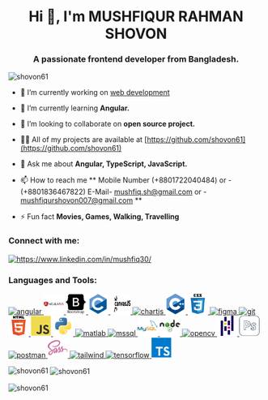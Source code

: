 <h1 align="center">Hi 👋, I'm MUSHFIQUR RAHMAN SHOVON</h1>
<h3 align="center">A passionate frontend developer from Bangladesh.</h3>

<p align="left"> <img src="https://komarev.com/ghpvc/?username=shovon61&label=Profile%20views&color=0e75b6&style=flat" alt="shovon61" /> </p>

- 🔭 I’m currently working on [web development]((Angular).)

- 🌱 I’m currently learning **Angular.**

- 👯 I’m looking to collaborate on **open source project.**

- 👨‍💻 All of my projects are available at [https://github.com/shovon61](https://github.com/shovon61)

- 💬 Ask me about **Angular, TypeScript, JavaScript.**

- 📫 How to reach me ** Mobile Number (+8801722040484)
                                   or - (+8801836467822)
                        E-Mail-   mushfiq.sh@gmail.com
                           or -   mushfiqurshovon007@gmail.com **

<!--- - 📄 Know about my experiences [a](a)  --->

- ⚡ Fun fact **Movies, Games, Walking, Travelling**

<h3 align="left">Connect with me:</h3>
<p align="left">
<a href="https://linkedin.com/in/https://www.linkedin.com/in/mushfiq30/" target="blank"><img align="center" src="https://raw.githubusercontent.com/rahuldkjain/github-profile-readme-generator/master/src/images/icons/Social/linked-in-alt.svg" alt="https://www.linkedin.com/in/mushfiq30/" height="30" width="40" /></a>
</p>

<h3 align="left">Languages and Tools:</h3>
<p align="left"> <a href="https://angular.io" target="_blank" rel="noreferrer"> <img src="https://angular.io/assets/images/logos/angular/angular.svg" alt="angular" width="40" height="40"/> </a> <a href="https://angular.io" target="_blank" rel="noreferrer"> <img src="https://raw.githubusercontent.com/devicons/devicon/master/icons/angularjs/angularjs-original-wordmark.svg" alt="angularjs" width="40" height="40"/> </a> <a href="https://getbootstrap.com" target="_blank" rel="noreferrer"> <img src="https://raw.githubusercontent.com/devicons/devicon/master/icons/bootstrap/bootstrap-plain-wordmark.svg" alt="bootstrap" width="40" height="40"/> </a> <a href="https://www.cprogramming.com/" target="_blank" rel="noreferrer"> <img src="https://raw.githubusercontent.com/devicons/devicon/master/icons/c/c-original.svg" alt="c" width="40" height="40"/> </a> <a href="https://canvasjs.com" target="_blank" rel="noreferrer"> <img src="https://raw.githubusercontent.com/Hardik0307/Hardik0307/master/assets/canvasjs-charts.svg" alt="canvasjs" width="40" height="40"/> </a> <a href="https://www.chartjs.org" target="_blank" rel="noreferrer"> <img src="https://www.chartjs.org/media/logo-title.svg" alt="chartjs" width="40" height="40"/> </a> <a href="https://www.w3schools.com/cpp/" target="_blank" rel="noreferrer"> <img src="https://raw.githubusercontent.com/devicons/devicon/master/icons/cplusplus/cplusplus-original.svg" alt="cplusplus" width="40" height="40"/> </a> <a href="https://www.w3schools.com/css/" target="_blank" rel="noreferrer"> <img src="https://raw.githubusercontent.com/devicons/devicon/master/icons/css3/css3-original-wordmark.svg" alt="css3" width="40" height="40"/> </a> <a href="https://www.figma.com/" target="_blank" rel="noreferrer"> <img src="https://www.vectorlogo.zone/logos/figma/figma-icon.svg" alt="figma" width="40" height="40"/> </a> <a href="https://git-scm.com/" target="_blank" rel="noreferrer"> <img src="https://www.vectorlogo.zone/logos/git-scm/git-scm-icon.svg" alt="git" width="40" height="40"/> </a> <a href="https://www.w3.org/html/" target="_blank" rel="noreferrer"> <img src="https://raw.githubusercontent.com/devicons/devicon/master/icons/html5/html5-original-wordmark.svg" alt="html5" width="40" height="40"/> </a> <a href="https://developer.mozilla.org/en-US/docs/Web/JavaScript" target="_blank" rel="noreferrer"> <img src="https://raw.githubusercontent.com/devicons/devicon/master/icons/javascript/javascript-original.svg" alt="javascript" width="40" height="40"/> </a><a href="https://www.python.org" target="_blank" rel="noreferrer"> <img src="https://raw.githubusercontent.com/devicons/devicon/master/icons/python/python-original.svg" alt="python" width="40" height="40"/> </a> <a href="https://www.mathworks.com/" target="_blank" rel="noreferrer"> <img src="https://upload.wikimedia.org/wikipedia/commons/2/21/Matlab_Logo.png" alt="matlab" width="40" height="40"/> </a> <a href="https://www.microsoft.com/en-us/sql-server" target="_blank" rel="noreferrer"> <img src="https://www.svgrepo.com/show/303229/microsoft-sql-server-logo.svg" alt="mssql" width="40" height="40"/> </a> <a href="https://www.mysql.com/" target="_blank" rel="noreferrer"> <img src="https://raw.githubusercontent.com/devicons/devicon/master/icons/mysql/mysql-original-wordmark.svg" alt="mysql" width="40" height="40"/> </a> <a href="https://nodejs.org" target="_blank" rel="noreferrer"> <img src="https://raw.githubusercontent.com/devicons/devicon/master/icons/nodejs/nodejs-original-wordmark.svg" alt="nodejs" width="40" height="40"/> </a> <a href="https://opencv.org/" target="_blank" rel="noreferrer"> <img src="https://www.vectorlogo.zone/logos/opencv/opencv-icon.svg" alt="opencv" width="40" height="40"/> </a> <a href="https://pandas.pydata.org/" target="_blank" rel="noreferrer"> <img src="https://raw.githubusercontent.com/devicons/devicon/2ae2a900d2f041da66e950e4d48052658d850630/icons/pandas/pandas-original.svg" alt="pandas" width="40" height="40"/> </a> <a href="https://www.photoshop.com/en" target="_blank" rel="noreferrer"> <img src="https://raw.githubusercontent.com/devicons/devicon/master/icons/photoshop/photoshop-line.svg" alt="photoshop" width="40" height="40"/> </a> <a href="https://postman.com" target="_blank" rel="noreferrer"> <img src="https://www.vectorlogo.zone/logos/getpostman/getpostman-icon.svg" alt="postman" width="40" height="40"/> </a> <a href="https://sass-lang.com" target="_blank" rel="noreferrer"> <img src="https://raw.githubusercontent.com/devicons/devicon/master/icons/sass/sass-original.svg" alt="sass" width="40" height="40"/> </a> <a href="https://tailwindcss.com/" target="_blank" rel="noreferrer"> <img src="https://www.vectorlogo.zone/logos/tailwindcss/tailwindcss-icon.svg" alt="tailwind" width="40" height="40"/> </a> <a href="https://www.tensorflow.org" target="_blank" rel="noreferrer"> <img src="https://www.vectorlogo.zone/logos/tensorflow/tensorflow-icon.svg" alt="tensorflow" width="40" height="40"/> </a> <a href="https://www.typescriptlang.org/" target="_blank" rel="noreferrer"> <img src="https://raw.githubusercontent.com/devicons/devicon/master/icons/typescript/typescript-original.svg" alt="typescript" width="40" height="40"/> </a> </p>

<p><img align="left" src="https://github-readme-stats.vercel.app/api/top-langs?username=shovon61&show_icons=true&locale=en&layout=compact" alt="shovon61" /></p>

<p>&nbsp;<img align="center" src="https://github-readme-stats.vercel.app/api?username=shovon61&show_icons=true&locale=en" alt="shovon61" /></p>

<p><img align="center" src="https://github-readme-streak-stats.herokuapp.com/?user=shovon61&" alt="shovon61" /></p>


<!---- 👋 Hi, I’m A . H . M . MUSHFIQUR RAHMAN.
- 👀 I’m interested in working, Sleeping, many more things (exactly i don't know).
- 🌱 I’m currently working on Front-End Developer (Angular).
- 💞️ I’m looking to collaborate on open source project.
- 📫 How to reach me ....Mobile Number (+8801722040484)
                                   or - (+8801836467822)
                        E-Mail-   mushfiq.sh@gmail.com
                           or -   mushfiqurshovon007@gmail.com


shovon61/shovon61 is a ✨ special ✨ repository because its `README.md` (this file) appears on your GitHub profile.
You can click the Preview link to take a look at your changes. Dreams power.

<h3 align="left">Technologies and tools</h3>
<p align="left">
    <img src="https://img.shields.io/badge/HTML5-F9322C?style=plastic&logo=HTML5&logoColor=white">
    <img src="https://img.shields.io/badge/CSS3-3661E8?style=plastic&logo=CSS3&logoColor=white">
    <img src="https://img.shields.io/badge/JavaScript-E8D44D?style=plastic&logo=JavaScript&logoColor=white">
    <img src="https://img.shields.io/badge/Bootstrap-6F11EF?style=plastic&logo=Bootstrap&logoColor=white">
    <img src="https://img.shields.io/badge/TailwindCSS-36B7F0?style=plastic&logo=TailwindCSS&logoColor=white">
    <img src="https://img.shields.io/badge/Git-E84D31?style=plastic&logo=Git&logoColor=white">
  <a href="https://angular.io" target="_blank" rel="noreferrer"> <img src="https://angular.io/assets/images/logos/angular/angular.svg" alt="angular" width="40" height="40"/> </a> <a href="https://angular.io" target="_blank" rel="noreferrer"> <img src="https://raw.githubusercontent.com/devicons/devicon/master/icons/angularjs/angularjs-original-wordmark.svg" alt="angularjs" width="40" height="40"/> </a> <a href="https://www.cprogramming.com/" target="_blank" rel="noreferrer">
</p>
--->

